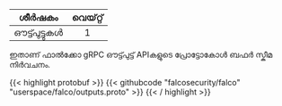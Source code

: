 |  ശീർഷകം  | വെയ്റ്റ് |
| :------: | :---: |
| ഔട്ട്പുട്ടുകൾ |   1   |

ഇതാണ് ഫാൽക്കോ gRPC ഔട്ട്പുട്ട് APIകളുടെ പ്രോട്ടോകോൾ ബഫർ സ്കീമ നിർവചനം.

{{< highlight protobuf >}}
{{< githubcode "falcosecurity/falco" "userspace/falco/outputs.proto" >}}
{{< / highlight >}}
